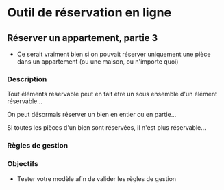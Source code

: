 # Outil de réservation en ligne

## Réserver un appartement, partie 3
* Ce serait vraiment bien si on pouvait réserver uniquement une pièce dans un appartement (ou une maison, ou n'importe quoi)

### Description

Tout éléments réservable peut en fait être un sous ensemble d'un élément réservable...

On peut désormais réserver un bien en entier ou en partie...

Si toutes les pièces d'un bien sont réservées, il n'est plus réservable... 


### Règles de gestion

### Objectifs

* Tester votre modèle afin de valider les règles de gestion

